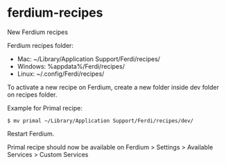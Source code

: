# ferdium-recipes

New Ferdium recipes

Ferdium recipes folder:

- Mac: ~/Library/Application Support/Ferdi/recipes/
- Windows: %appdata%/Ferdi/recipes/
- Linux: ~/.config/Ferdi/recipes/

To activate a new recipe on Ferdium, create a new folder inside dev folder on recipes folder.

Example for Primal recipe:

```
$ mv primal ~/Library/Application Support/Ferdi/recipes/dev/
```

Restart Ferdium.

Primal recipe should now be available on Ferdium > Settings > Available Services > Custom Services
